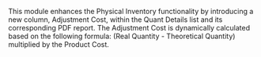 This module enhances the Physical Inventory functionality by introducing a new column, Adjustment Cost, within the Quant Details list and its corresponding PDF report. The Adjustment Cost is dynamically calculated based on the following formula: (Real Quantity - Theoretical Quantity) multiplied by the Product Cost.